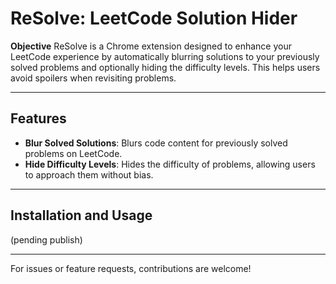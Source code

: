 # ReSolve: LeetCode Solution Hider

**Objective**
ReSolve is a Chrome extension designed to enhance your LeetCode experience by automatically blurring solutions to your previously solved problems and optionally hiding the difficulty levels. This helps users avoid spoilers when revisiting problems.

---

## Features
- **Blur Solved Solutions**: Blurs code content for previously solved problems on LeetCode.  
- **Hide Difficulty Levels**: Hides the difficulty of problems, allowing users to approach them without bias.  

---

## Installation and Usage
(pending publish)

---

For issues or feature requests, contributions are welcome!